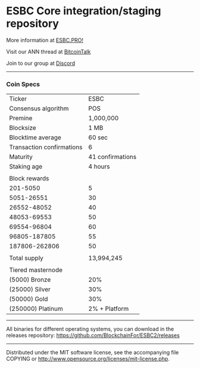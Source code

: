 ESBC Core integration/staging repository
======================================
More information at [ESBC.PRO!](http://esbc.pro/)

Visit our ANN thread at [BitcoinTalk](https://bitcointalk.org/index.php?topic=4889530.0)

Join to our group at [Discord](https://discord.gg/C6t23JH)

***

### Coin Specs

<table>
<tr><td>Ticker</td><td>ESBC</td></tr>
<tr><td>Consensus algorithm</td><td>POS</td></tr>
<tr><td>Premine</td><td>1,000,000</td></tr>
<tr><td>Blocksize</td><td>1 MB</td></tr>
<tr><td>Blocktime average</td><td>60 sec</td></tr>
<tr><td>Transaction confirmations</td><td>6</td></tr>
<tr><td>Maturity</td><td>41 confirmations</td></tr>
<tr><td>Staking age</td><td>4 hours</td></tr>
<tr><td></td><td></td></tr>
<tr><td>Block rewards</td><td></td></tr>
<tr><td>201-5050</td><td>5</td></tr>
<tr><td>5051-26551</td><td>30</td></tr>
<tr><td>26552-48052</td><td>40</td></tr>
<tr><td>48053-69553</td><td>50</td></tr>
<tr><td>69554-96804</td><td>60</td></tr>
<tr><td>96805-187805</td><td>55</td></tr>
<tr><td>187806-262806</td><td>50</td></tr>
<tr><td></td><td></td></tr>
<tr><td>Total supply</td><td>13,994,245</td></tr>
<tr><td></td><td></td></tr>
<tr><td>Tiered masternode</td><td></td></tr>
<tr><td>(5000) Bronze</td><td>20%</td></tr>
<tr><td>(25000) Silver</td><td>30%</td></tr>
<tr><td>(50000) Gold</td><td>30%</td></tr>
<tr><td>(250000) Platinum</td><td>2% + Platform</td></tr>
</table>

***
All binaries for different operating systems, you can download in the releases repository:
https://github.com/BlockchainFor/ESBC2/releases

***
Distributed under the MIT software license, see the accompanying file COPYING or http://www.opensource.org/licenses/mit-license.php.
